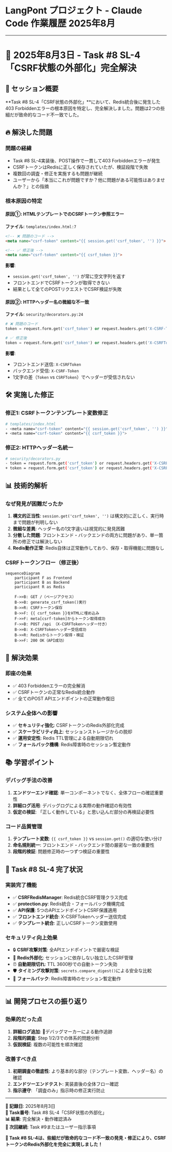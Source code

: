 # LangPont プロジェクト - Claude Code 作業履歴 2025年8月

---

# 📅 2025年8月3日 - Task #8 SL-4「CSRF状態の外部化」完全解決

## 🎯 セッション概要
**Task #8 SL-4「CSRF状態の外部化」**において、Redis統合後に発生した403 Forbiddenエラーの根本原因を特定し、完全解決しました。問題は2つの些細だが致命的なコード不一致でした。

## 🔥 解決した問題

### **問題の経緯**
- Task #8 SL-4実装後、POST操作で一貫して403 Forbiddenエラーが発生
- CSRFトークンはRedisに正しく保存されていたが、検証段階で失敗
- 複数回の調査・修正を実施するも問題が継続
- ユーザーから「本当にこれが問題ですか？他に問題がある可能性はありませんか？」との指摘

### **根本原因の特定**

#### **原因①: HTMLテンプレートでのCSRFトークン参照エラー**
**ファイル**: `templates/index.html:7`

```html
<!-- ❌ 問題のコード -->
<meta name="csrf-token" content="{{ session.get('csrf_token', '') }}">

<!-- ✅ 修正後 -->
<meta name="csrf-token" content="{{ csrf_token }}">
```

**影響**: 
- `session.get('csrf_token', '')` が常に空文字列を返す
- フロントエンドでCSRFトークンが取得できない
- 結果として全てのPOSTリクエストでCSRF検証が失敗

#### **原因②: HTTPヘッダー名の微細な不一致**
**ファイル**: `security/decorators.py:24`

```python
# ❌ 問題のコード  
token = request.form.get('csrf_token') or request.headers.get('X-CSRF-Token')

# ✅ 修正後
token = request.form.get('csrf_token') or request.headers.get('X-CSRFToken')
```

**影響**:
- フロントエンド送信: `X-CSRFToken`
- バックエンド受信: `X-CSRF-Token` 
- 1文字の差（`Token` vs `CSRFToken`）でヘッダーが受信されない

## 🛠️ 実施した修正

### **修正1: CSRFトークンテンプレート変数修正**
```bash
# templates/index.html
- <meta name="csrf-token" content="{{ session.get('csrf_token', '') }}">
+ <meta name="csrf-token" content="{{ csrf_token }}">
```

### **修正2: HTTPヘッダー名統一**
```bash
# security/decorators.py  
- token = request.form.get('csrf_token') or request.headers.get('X-CSRF-Token')
+ token = request.form.get('csrf_token') or request.headers.get('X-CSRFToken')
```

## 📊 技術的解析

### **なぜ発見が困難だったか**

1. **構文的正当性**: `session.get('csrf_token', '')` は構文的に正しく、実行時まで問題が判明しない
2. **微細な差異**: ヘッダー名の1文字違いは視覚的に発見困難
3. **分散した問題**: フロントエンド・バックエンドの両方に問題があり、単一箇所の修正では解決しない
4. **Redis動作正常**: Redis自体は正常動作しており、保存・取得機能に問題なし

### **CSRFトークンフロー（修正後）**

```mermaid
sequenceDiagram
    participant F as Frontend  
    participant B as Backend
    participant R as Redis
    
    F->>B: GET /（ページアクセス）
    B->>B: generate_csrf_token()実行
    B->>R: CSRFトークン保存
    B->>F: {{ csrf_token }}をHTMLに埋め込み
    F->>F: meta[csrf-token]からトークン取得成功
    F->>B: POST /api （X-CSRFTokenヘッダー付き）
    B->>B: X-CSRFTokenヘッダー受信成功  
    B->>R: Redisからトークン取得・検証
    B->>F: 200 OK（API成功）
```

## 🎯 解決効果

### **即座の効果**
- ✅ 403 Forbiddenエラーの完全解消
- ✅ CSRFトークンの正常なRedis統合動作
- ✅ 全てのPOST APIエンドポイントの正常動作復旧

### **システム全体への影響**
- ✅ **セキュリティ強化**: CSRFトークンのRedis外部化完成
- ✅ **スケーラビリティ向上**: セッションストレージからの脱却
- ✅ **運用安定性**: Redis TTL管理による自動期限切れ
- ✅ **フォールバック機構**: Redis障害時のセッション暫定動作

## 📚 学習ポイント

### **デバッグ手法の改善**
1. **エンドツーエンド確認**: 単一コンポーネントでなく、全体フローの確認重要性
2. **詳細ログ活用**: デバッグログによる実際の動作確認の有効性  
3. **仮定の検証**: 「正しく動作している」と思い込んだ部分の再検証必要性

### **コード品質管理**
1. **テンプレート変数**: `{{ csrf_token }}` vs `session.get()` の適切な使い分け
2. **命名規則統一**: フロントエンド・バックエンド間の厳密な一致の重要性
3. **段階的検証**: 問題修正時の一つずつ検証の重要性

## 🔄 Task #8 SL-4 完了状況

### **実装完了機能**
- ✅ **CSRFRedisManager**: Redis統合CSRF管理クラス完成
- ✅ **protection.py**: Redis統合・フォールバック機構完成  
- ✅ **API保護**: 5つのAPIエンドポイントCSRF保護適用
- ✅ **フロントエンド統合**: X-CSRFTokenヘッダー送信完成
- ✅ **テンプレート統合**: 正しいCSRFトークン変数使用

### **セキュリティ向上効果**
- 🔒 **CSRF攻撃対策**: 全APIエンドポイントで厳密な検証
- 🔄 **Redis外部化**: セッションに依存しない独立したCSRF管理
- ⏰ **自動期限切れ**: TTL 3600秒での自動トークン失効
- 🛡️ **タイミング攻撃対策**: `secrets.compare_digest()`による安全な比較
- 🔧 **フォールバック**: Redis障害時のセッション暫定動作

---

## 📊 開発プロセスの振り返り

### **効果的だった点**
1. **詳細ログ追加**: 🧪デバッグマーカーによる動作追跡
2. **段階的調査**: Step 1/2/3での体系的問題分析
3. **仮説検証**: 複数の可能性を順次確認

### **改善すべき点**  
1. **初期調査の徹底性**: より基本的な部分（テンプレート変数、ヘッダー名）の確認
2. **エンドツーエンドテスト**: 実装直後の全体フロー確認
3. **指示遵守**: 「調査のみ」指示時の修正実行防止

---

**📅 記録日**: 2025年8月3日  
**🎯 Task番号**: Task #8 SL-4「CSRF状態の外部化」  
**📊 結果**: 完全解決・動作確認済み  
**🔄 次回継続**: Task #9またはユーザー指示事項

**🌟 Task #8 SL-4は、些細だが致命的なコード不一致の発見・修正により、CSRFトークンのRedis外部化を完全に実現しました！**